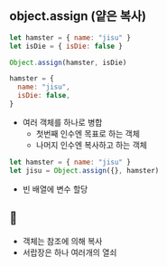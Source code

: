 ## object.assign (얕은 복사)

```js
let hamster = { name: "jisu" }
let isDie = { isDie: false }

Object.assign(hamster, isDie)
```

```js
hamster = {
  name: "jisu",
  isDie: false,
}
```

- 여러 객체를 하나로 병합
  - 첫번째 인수엔 목표로 하는 객체
  - 나머지 인수엔 복사하고 하는 객체

```js
let hamster = { name: "jisu" }
let jisu = Object.assign({}, hamster)
```

- 빈 배열에 변수 할당

## 📕

- 객체는 참조에 의해 복사
- 서랍장은 하나 여러개의 열쇠
